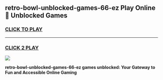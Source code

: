 
## retro-bowl-unblocked-games-66-ez Play Online 👋 Unblocked Games
<h3>
<a href="https://premium.freeplayer.one?title=retro-bowl-unblocked-games-66-ez&ref=19F">CLICK TO PLAY</a></h3>
<hr>

<h3>
<a href="https://premium.freeplayer.one?title=retro-bowl-unblocked-games-66-ez&ref=19F">CLICK 2 PLAY</a>
  
</h3>

<a href="https://premium.freeplayer.one?title=retro-bowl-unblocked-games-66-ez&ref=19F"><img src="https://clearcache.store/games.png"></a>


**retro-bowl-unblocked-games-66-ez games unblocked: Your Gateway to Fun and Accessible Online Gaming**
